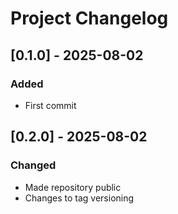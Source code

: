 # Project Changelog

## [0.1.0] - 2025-08-02

### Added

- First commit

## [0.2.0] - 2025-08-02

### Changed

- Made repository public
- Changes to tag versioning
